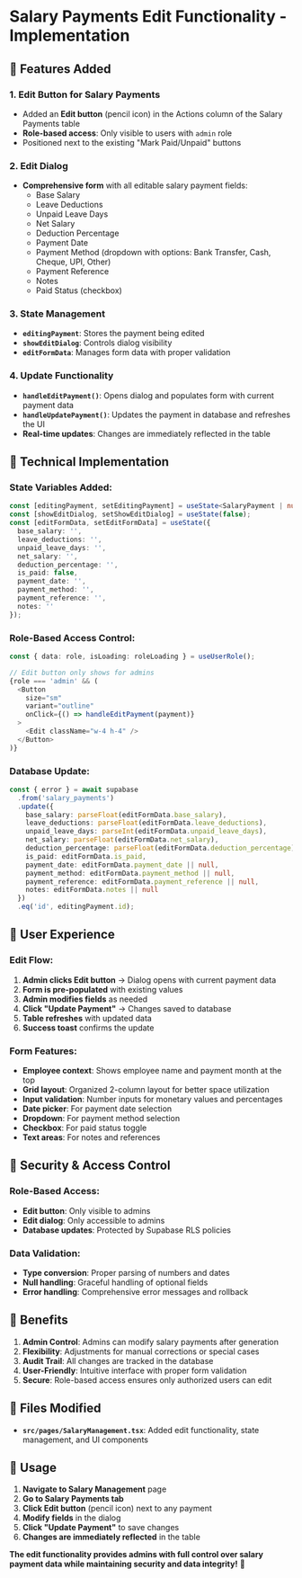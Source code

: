 # Salary Payments Edit Functionality - Implementation

## 🎯 **Features Added**

### **1. Edit Button for Salary Payments**
- Added an **Edit button** (pencil icon) in the Actions column of the Salary Payments table
- **Role-based access**: Only visible to users with `admin` role
- Positioned next to the existing "Mark Paid/Unpaid" buttons

### **2. Edit Dialog**
- **Comprehensive form** with all editable salary payment fields:
  - Base Salary
  - Leave Deductions
  - Unpaid Leave Days
  - Net Salary
  - Deduction Percentage
  - Payment Date
  - Payment Method (dropdown with options: Bank Transfer, Cash, Cheque, UPI, Other)
  - Payment Reference
  - Notes
  - Paid Status (checkbox)

### **3. State Management**
- **`editingPayment`**: Stores the payment being edited
- **`showEditDialog`**: Controls dialog visibility
- **`editFormData`**: Manages form data with proper validation

### **4. Update Functionality**
- **`handleEditPayment()`**: Opens dialog and populates form with current payment data
- **`handleUpdatePayment()`**: Updates the payment in database and refreshes the UI
- **Real-time updates**: Changes are immediately reflected in the table

## 🎯 **Technical Implementation**

### **State Variables Added:**
```typescript
const [editingPayment, setEditingPayment] = useState<SalaryPayment | null>(null);
const [showEditDialog, setShowEditDialog] = useState(false);
const [editFormData, setEditFormData] = useState({
  base_salary: '',
  leave_deductions: '',
  unpaid_leave_days: '',
  net_salary: '',
  deduction_percentage: '',
  is_paid: false,
  payment_date: '',
  payment_method: '',
  payment_reference: '',
  notes: ''
});
```

### **Role-Based Access Control:**
```typescript
const { data: role, isLoading: roleLoading } = useUserRole();

// Edit button only shows for admins
{role === 'admin' && (
  <Button
    size="sm"
    variant="outline"
    onClick={() => handleEditPayment(payment)}
  >
    <Edit className="w-4 h-4" />
  </Button>
)}
```

### **Database Update:**
```typescript
const { error } = await supabase
  .from('salary_payments')
  .update({
    base_salary: parseFloat(editFormData.base_salary),
    leave_deductions: parseFloat(editFormData.leave_deductions),
    unpaid_leave_days: parseInt(editFormData.unpaid_leave_days),
    net_salary: parseFloat(editFormData.net_salary),
    deduction_percentage: parseFloat(editFormData.deduction_percentage),
    is_paid: editFormData.is_paid,
    payment_date: editFormData.payment_date || null,
    payment_method: editFormData.payment_method || null,
    payment_reference: editFormData.payment_reference || null,
    notes: editFormData.notes || null
  })
  .eq('id', editingPayment.id);
```

## 🎯 **User Experience**

### **Edit Flow:**
1. **Admin clicks Edit button** → Dialog opens with current payment data
2. **Form is pre-populated** with existing values
3. **Admin modifies fields** as needed
4. **Click "Update Payment"** → Changes saved to database
5. **Table refreshes** with updated data
6. **Success toast** confirms the update

### **Form Features:**
- **Employee context**: Shows employee name and payment month at the top
- **Grid layout**: Organized 2-column layout for better space utilization
- **Input validation**: Number inputs for monetary values and percentages
- **Date picker**: For payment date selection
- **Dropdown**: For payment method selection
- **Checkbox**: For paid status toggle
- **Text areas**: For notes and references

## 🎯 **Security & Access Control**

### **Role-Based Access:**
- **Edit button**: Only visible to admins
- **Edit dialog**: Only accessible to admins
- **Database updates**: Protected by Supabase RLS policies

### **Data Validation:**
- **Type conversion**: Proper parsing of numbers and dates
- **Null handling**: Graceful handling of optional fields
- **Error handling**: Comprehensive error messages and rollback

## 🎯 **Benefits**

1. **Admin Control**: Admins can modify salary payments after generation
2. **Flexibility**: Adjustments for manual corrections or special cases
3. **Audit Trail**: All changes are tracked in the database
4. **User-Friendly**: Intuitive interface with proper form validation
5. **Secure**: Role-based access ensures only authorized users can edit

## 🎯 **Files Modified**

- **`src/pages/SalaryManagement.tsx`**: Added edit functionality, state management, and UI components

## 🎯 **Usage**

1. **Navigate to Salary Management** page
2. **Go to Salary Payments tab**
3. **Click Edit button** (pencil icon) next to any payment
4. **Modify fields** in the dialog
5. **Click "Update Payment"** to save changes
6. **Changes are immediately reflected** in the table

**The edit functionality provides admins with full control over salary payment data while maintaining security and data integrity!** 🎯

